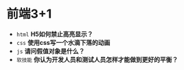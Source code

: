 # 前端3+1
- `html` **H5如何禁止高亮显示？**
- `css` **使用css写一个水滴下落的动画**
- `js` **请问假值对象是什么？**
- `软技能` **你认为开发人员和测试人员怎样才能做到更好的平衡？**

